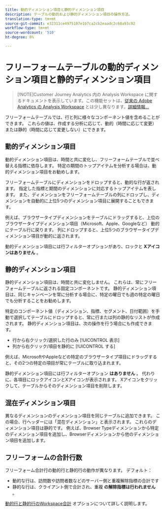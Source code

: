 ```yaml
---
title: 動的ディメンション項目と静的ディメンション項目
description: テーブルの動的および静的ディメンション項目の操作方法。
translation-type: tm+mt
source-git-commit: e32311ce4975107e1b7ca2cb2eaadc2c68a93c92
workflow-type: tm+mt
source-wordcount: '510'
ht-degree: 8%

---
```



# フリーフォームテーブルの動的ディメンション項目と静的ディメンション項目

>[!NOTE]Customer Journey Analytics 内の Analysis Workspace に関するドキュメントを表示しています。この機能セットは、[従来の Adobe Analytics の Analysis Workspace](https://docs.adobe.com/content/help/ja-JP/analytics/analyze/analysis-workspace/home.html) とは少し異なります。[詳細情報...](/help/getting-started/cja-aa.md)

フリーフォームテーブルでは、行と列に様々なコンポーネント値を含めることができます。 これらの値は、作成する分析に応じて、動的（時間に応じて変更）または静的（時間に応じて変更しない）にできます。

## 動的ディメンション項目

動的ディメンション項目は、時間と共に変化し、フリーフォームテーブルで並べ替える指標に依存します。 特定の期間のトップアイテムを分析する場合は、動的ディメンション項目をお勧めします。

フリーフォームテーブルにディメンションをドロップすると、動的な行が返されます。 指定した指標と期間のディメンションに対応するトップアイテムを表します。 また、ディメンションをフリーフォームテーブルの列にドロップし、ディメンションを自動的に上位5つのディメンション項目に展開することもできます。

例えば、ブラウザータイプディメンションをテーブルにドラッグすると、上位のブラウザータイプディメンション項目（Microsoft、Apple、Googleなど） 動的にテーブル行に戻ります。 列にドロップすると、上位5つのブラウザータイプディメンション項目が動的に返されます。

動的ディメンション項目には行フィルターオプションがあり、ロックと **Xアイコンはありません** 。

## 静的ディメンション項目

静的ディメンション項目は、時間と共に変化しません。 これらは、常にフリーフォームテーブルに返される固定コンポーネントです。 静的ディメンション項目は、同じキャンペーンを常に分析する場合に、特定の曜日でも週の特定の曜日でも分析することをお勧めします。

特定のコンポーネント値（ディメンション、指標、セグメント、日付範囲）を手動で選択してテーブルにドロップすると、常に行または列の静的なリストが作成されます。 静的ディメンション項目は、次の操作を行う場合にも作成できます。

* 行から右クリック/選択した行のみ [!UICONTROL 表示]
* 列から右クリック/項目を静的に [!UICONTROL する]

例えば、MicrosoftやAppleなどの特定のブラウザータイプ項目にドラッグすると、その2つの特定の項目が常にテーブルに取り込まれます。

静的ディメンション項目には行フィルターオプション **はありません** 。 代わりに、各項目にロックアイコンとXアイコンが表示されます。 Xアイコンをクリックして、テーブルからそのディメンション項目を削除します。

## 混在ディメンション項目

異なるディメンションのディメンション項目を同じテーブルに追加できます。 この場合、行ヘッダーには「混在ディメンション」と表示されます。 これらのディメンション項目は静的です。 例えば、Browser Typeディメンションから特定のディメンション項目を追加し、Browserディメンションから他のディメンション項目を追加します。

## フリーフォームの合計行数

フリーフォーム合計行の動的行と静的行の動作が異なります。 デフォルト：

* 動的な行は、訪問数や訪問者数などのサーバー側と重複解除指標の合計です
* 静的な行は、クライアント側で合計され、重複 **の解除指標は行われません** 。

[動的行と静的行のWorkspace合計](https://docs.adobe.com/content/help/ja-JP/analytics/analyze/analysis-workspace/build-workspace-project/workspace-totals.html) オプションについて詳しく説明します。
